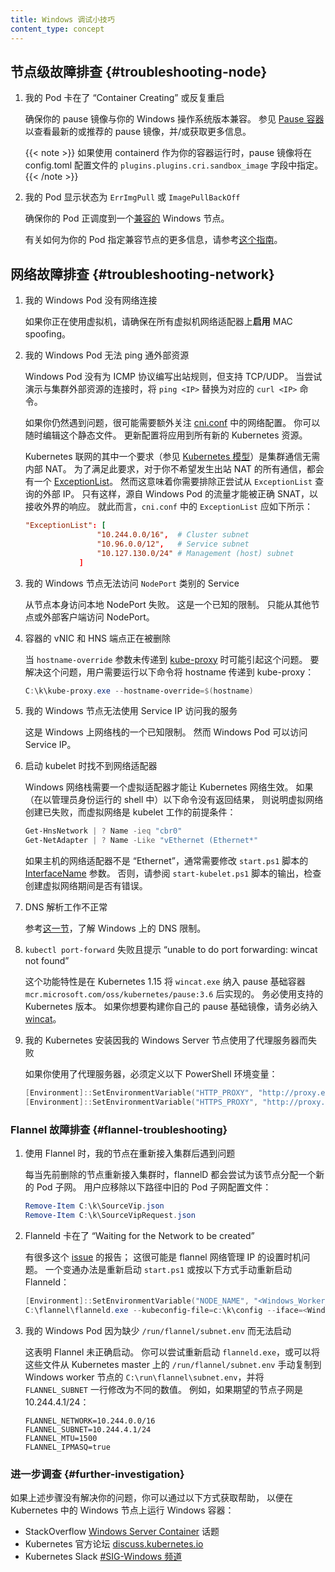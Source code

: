 ```yaml
---
title: Windows 调试小技巧
content_type: concept
---
```

<!--
reviewers:
- aravindhp
- jayunit100
- jsturtevant
- marosset
title: Windows debugging tips
content_type: concept
-->
<!-- overview -->

<!-- body -->
<!--
## Node-level troubleshooting {#troubleshooting-node}
1. My Pods are stuck at "Container Creating" or restarting over and over

   Ensure that your pause image is compatible with your Windows OS version.
   See [Pause container](/docs/setup/production-environment/windows/intro-windows-in-kubernetes#pause-container)
   to see the latest / recommended pause image and/or get more information.

   If using containerd as your container runtime the pause image is specified in the
   `plugins.plugins.cri.sandbox_image` field of the of config.toml configration file.
-->
## 节点级故障排查 {#troubleshooting-node}

1. 我的 Pod 卡在了 “Container Creating” 或反复重启
   
   确保你的 pause 镜像与你的 Windows 操作系统版本兼容。
   参见 [Pause 容器](/zh/docs/setup/production-environment/windows/intro-windows-in-kubernetes#pause-container)以查看最新的或推荐的 pause 镜像，并/或获取更多信息。
   
   {{< note >}}
   如果使用 containerd 作为你的容器运行时，pause 镜像将在 config.toml 配置文件的
   `plugins.plugins.cri.sandbox_image` 字段中指定。
   {{< /note >}}
<!--
1. My pods show status as `ErrImgPull` or `ImagePullBackOff`

   Ensure that your Pod is getting scheduled to a [compatable](https://docs.microsoft.com/virtualization/windowscontainers/deploy-containers/version-compatibility) Windows Node.

   More information on how to specify a compatable node for your Pod can be found in [this guide](/docs/setup/production-environment/windows/user-guide-windows-containers/#ensuring-os-specific-workloads-land-on-the-appropriate-container-host).
-->
2. 我的 Pod 显示状态为 `ErrImgPull` 或 `ImagePullBackOff`
   
   确保你的 Pod 正调度到一个[兼容的](https://docs.microsoft.com/virtualization/windowscontainers/deploy-containers/version-compatibility) Windows 节点。
   
   有关如何为你的 Pod 指定兼容节点的更多信息，请参考[这个指南](/zh/docs/setup/production-environment/windows/user-guide-windows-containers/#ensuring-os-specific-workloads-land-on-the-appropriate-container-host)。
<!--
## Network troubleshooting {#troubleshooting-network}

1. My Windows Pods do not have network connectivity

   If you are using virtual machines, ensure that MAC spoofing is **enabled** on all
   the VM network adapter(s).
-->
## 网络故障排查 {#troubleshooting-network}

1. 我的 Windows Pod 没有网络连接
   
   如果你正在使用虚拟机，请确保在所有虚拟机网络适配器上**启用** MAC spoofing。
<!--
1. My Windows Pods cannot ping external resources
   Windows Pods do not have outbound rules programmed for the ICMP protocol. However,
   TCP/UDP is supported. When trying to demonstrate connectivity to resources
   outside of the cluster, substitute `ping <IP>` with corresponding
   `curl <IP>` commands.

   If you are still facing problems, most likely your network configuration in
   [cni.conf](https://github.com/Microsoft/SDN/blob/master/Kubernetes/flannel/l2bridge/cni/config/cni.conf)
   deserves some extra attention. You can always edit this static file. The
   configuration update will apply to any new Kubernetes resources.

   One of the Kubernetes networking requirements
   (see [Kubernetes model](/docs/concepts/cluster-administration/networking/)) is
   for cluster communication to occur without
   NAT internally. To honor this requirement, there is an
   [ExceptionList](https://github.com/Microsoft/SDN/blob/master/Kubernetes/flannel/l2bridge/cni/config/cni.conf#L20)
   for all the communication where you do not want outbound NAT to occur. However,
   this also means that you need to exclude the external IP you are trying to query
   from the `ExceptionList`. Only then will the traffic originating from your Windows
   pods be SNAT'ed correctly to receive a response from the outside world. In this
   regard, your `ExceptionList` in `cni.conf` should look as follows:
-->
2. 我的 Windows Pod 无法 ping 通外部资源
   
   Windows Pod 没有为 ICMP 协议编写出站规则，但支持 TCP/UDP。
   当尝试演示与集群外部资源的连接时，将 `ping <IP>` 替换为对应的 `curl <IP>` 命令。
   
   如果你仍然遇到问题，很可能需要额外关注 [cni.conf](https://github.com/Microsoft/SDN/blob/master/Kubernetes/flannel/l2bridge/cni/config/cni.conf) 中的网络配置。
   你可以随时编辑这个静态文件。
   更新配置将应用到所有新的 Kubernetes 资源。
   
   Kubernetes 联网的其中一个要求（参见 [Kubernetes 模型](/zh/docs/concepts/cluster-administration/networking/)）是集群通信无需内部 NAT。
   为了满足此要求，对于你不希望发生出站 NAT 的所有通信，都会有一个 [ExceptionList](https://github.com/Microsoft/SDN/blob/master/Kubernetes/flannel/l2bridge/cni/config/cni.conf#L20)。
   然而这意味着你需要排除正尝试从 `ExceptionList` 查询的外部 IP。
   只有这样，源自 Windows Pod 的流量才能被正确 SNAT，以接收外界的响应。
   就此而言，`cni.conf` 中的 `ExceptionList` 应如下所示：
   
   ```conf
   "ExceptionList": [
                   "10.244.0.0/16",  # Cluster subnet
                   "10.96.0.0/12",   # Service subnet
                   "10.127.130.0/24" # Management (host) subnet
               ]
   ```
<!--
1. My Windows node cannot access `NodePort` type Services
   Local NodePort access from the node itself fails. This is a known
   limitation. NodePort access works from other nodes or external clients.

1. vNICs and HNS endpoints of containers are being deleted
   This issue can be caused when the `hostname-override` parameter is not passed to
   [kube-proxy](/docs/reference/command-line-tools-reference/kube-proxy/). To resolve
   it, users need to pass the hostname to kube-proxy as follows:
-->
3. 我的 Windows 节点无法访问 `NodePort` 类别的 Service
   
   从节点本身访问本地 NodePort 失败。
   这是一个已知的限制。
   只能从其他节点或外部客户端访问 NodePort。

4. 容器的 vNIC 和 HNS 端点正在被删除
   
   当 `hostname-override` 参数未传递到 [kube-proxy](/zh/docs/reference/command-line-tools-reference/kube-proxy/) 时可能引起这个问题。
   要解决这个问题，用户需要运行以下命令将 hostname 传递到 kube-proxy：
   
   ```powershell
   C:\k\kube-proxy.exe --hostname-override=$(hostname)
   ```
<!--
1. My Windows node cannot access my services using the service IP
   This is a known limitation of the networking stack on Windows. However, Windows Pods can access the Service IP.

1. No network adapter is found when starting the kubelet
   The Windows networking stack needs a virtual adapter for Kubernetes networking to work.
   If the following commands return no results (in an admin shell),
   virtual network creation — a necessary prerequisite for the kubelet to work — has failed:

   Often it is worthwhile to modify the [InterfaceName](https://github.com/microsoft/SDN/blob/master/Kubernetes/flannel/start.ps1#L7) parameter of the `start.ps1` script,
   in cases where the host's network adapter isn't "Ethernet".
   Otherwise, consult the output of the `start-kubelet.ps1` script to see if there are errors during virtual network creation.
-->
5. 我的 Windows 节点无法使用 Service IP 访问我的服务
   
   这是 Windows 上网络栈的一个已知限制。
   然而 Windows Pod 可以访问 Service IP。

6. 启动 kubelet 时找不到网络适配器
   
   Windows 网络栈需要一个虚拟适配器才能让 Kubernetes 网络生效。
   如果（在以管理员身份运行的 shell 中）以下命令没有返回结果，
   则说明虚拟网络创建已失败，而虚拟网络是 kubelet 工作的前提条件：
   
   ```powershell
   Get-HnsNetwork | ? Name -ieq "cbr0"
   Get-NetAdapter | ? Name -Like "vEthernet (Ethernet*"
   ```
   
   如果主机的网络适配器不是 “Ethernet”，通常需要修改 `start.ps1` 脚本的 [InterfaceName](https://github.com/microsoft/SDN/blob/master/Kubernetes/flannel/start.ps1#L7) 参数。
   否则，请参阅 `start-kubelet.ps1` 脚本的输出，检查创建虚拟网络期间是否有错误。
<!--
1. DNS resolution is not properly working
   Check the DNS limitations for Windows in this [section](#dns-limitations).

1. `kubectl port-forward` fails with "unable to do port forwarding: wincat not found"
   This was implemented in Kubernetes 1.15 by including `wincat.exe` in the pause infrastructure container `mcr.microsoft.com/oss/kubernetes/pause:3.6`.
   Be sure to use a supported version of Kubernetes.
   If you would like to build your own pause infrastructure container be sure to include [wincat](https://github.com/kubernetes/kubernetes/tree/master/build/pause/windows/wincat).
1. My Kubernetes installation is failing because my Windows Server node is behind a proxy
   If you are behind a proxy, the following PowerShell environment variables must be defined:
-->
7. DNS 解析工作不正常
   
   参考[这一节](#dns-limitations)，了解 Windows 上的 DNS 限制。

8. `kubectl port-forward` 失败且提示 “unable to do port forwarding: wincat not found”
   
   这个功能特性是在 Kubernetes 1.15 将 `wincat.exe` 纳入 pause 基础容器
   `mcr.microsoft.com/oss/kubernetes/pause:3.6` 后实现的。
   务必使用支持的 Kubernetes 版本。
   如果你想要构建你自己的 pause 基础镜像，请务必纳入 [wincat](https://github.com/kubernetes/kubernetes/tree/master/build/pause/windows/wincat)。

9. 我的 Kubernetes 安装因我的 Windows Server 节点使用了代理服务器而失败
   
   如果你使用了代理服务器，必须定义以下 PowerShell 环境变量：
   
   ```PowerShell
   [Environment]::SetEnvironmentVariable("HTTP_PROXY", "http://proxy.example.com:80/", [EnvironmentVariableTarget]::Machine)
   [Environment]::SetEnvironmentVariable("HTTPS_PROXY", "http://proxy.example.com:443/", [EnvironmentVariableTarget]::Machine)
   ```
<!--
### Flannel troubleshooting

1. With Flannel, my nodes are having issues after rejoining a cluster

   Whenever a previously deleted node is being re-joined to the cluster, flannelD
   tries to assign a new pod subnet to the node. Users should remove the old pod
   subnet configuration files in the following paths:
-->
### Flannel 故障排查 {#flannel-troubleshooting}

1. 使用 Flannel 时，我的节点在重新接入集群后遇到问题
   
   每当先前删除的节点重新接入集群时，flannelD 都会尝试为该节点分配一个新的 Pod 子网。
   用户应移除以下路径中旧的 Pod 子网配置文件：
   
   ```powershell
   Remove-Item C:\k\SourceVip.json
   Remove-Item C:\k\SourceVipRequest.json
   ```
<!--
1. Flanneld is stuck in "Waiting for the Network to be created"

   There are numerous reports of this [issue](https://github.com/coreos/flannel/issues/1066);
   most likely it is a timing issue for when the management IP of the flannel network is set.
   A workaround is to relaunch `start.ps1` or relaunch it manually as follows:
-->
2. Flanneld 卡在了 “Waiting for the Network to be created”
   
   有很多这个 [issue](https://github.com/coreos/flannel/issues/1066) 的报告；
   这很可能是 flannel 网络管理 IP 的设置时机问题。
   一个变通办法是重新启动 `start.ps1` 或按以下方式手动重新启动 Flanneld：
   
   ```powershell
   [Environment]::SetEnvironmentVariable("NODE_NAME", "<Windows_Worker_Hostname>")
   C:\flannel\flanneld.exe --kubeconfig-file=c:\k\config --iface=<Windows_Worker_Node_IP> --ip-masq=1 --kube-subnet-mgr=1
   ```
<!--
1. My Windows Pods cannot launch because of missing `/run/flannel/subnet.env`

   This indicates that Flannel didn't launch correctly. You can either try
   to restart `flanneld.exe` or you can copy the files over manually from
   `/run/flannel/subnet.env` on the Kubernetes master to `C:\run\flannel\subnet.env`
   on the Windows worker node and modify the `FLANNEL_SUBNET` row to a different
   number. For example, if node subnet 10.244.4.1/24 is desired:
-->
3. 我的 Windows Pod 因为缺少 `/run/flannel/subnet.env` 而无法启动
   
   这表明 Flannel 未正确启动。
   你可以尝试重新启动 `flanneld.exe`，或可以将这些文件从 Kubernetes master 上的
   `/run/flannel/subnet.env` 手动复制到 Windows worker 节点的
   `C:\run\flannel\subnet.env`，并将 `FLANNEL_SUBNET` 一行修改为不同的数值。
   例如，如果期望的节点子网是 10.244.4.1/24：
   
   ```env
   FLANNEL_NETWORK=10.244.0.0/16
   FLANNEL_SUBNET=10.244.4.1/24
   FLANNEL_MTU=1500
   FLANNEL_IPMASQ=true
   ```
<!--
### Further investigation

If these steps don't resolve your problem, you can get help running Windows containers on Windows nodes in Kubernetes through:

* StackOverflow [Windows Server Container](https://stackoverflow.com/questions/tagged/windows-server-container) topic
* Kubernetes Official Forum [discuss.kubernetes.io](https://discuss.kubernetes.io/)
* Kubernetes Slack [#SIG-Windows Channel](https://kubernetes.slack.com/messages/sig-windows)
-->
### 进一步调查 {#further-investigation}

如果上述步骤没有解决你的问题，你可以通过以下方式获取帮助，
以便在 Kubernetes 中的 Windows 节点上运行 Windows 容器：

* StackOverflow [Windows Server Container](https://stackoverflow.com/questions/tagged/windows-server-container) 话题
* Kubernetes 官方论坛 [discuss.kubernetes.io](https://discuss.kubernetes.io/)
* Kubernetes Slack [#SIG-Windows 频道](https://kubernetes.slack.com/messages/sig-windows)